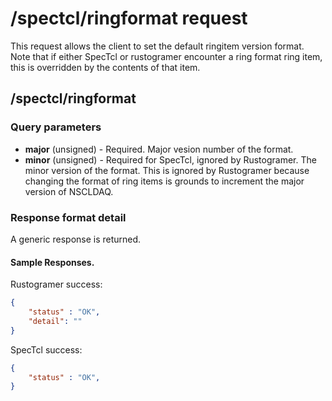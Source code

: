# /spectcl/ringformat request

This request allows the client to set the default ringitem version format.  Note that if either SpecTcl or rustogramer encounter a ring format ring item, this is overridden by the contents of that item.


## /spectcl/ringformat

### Query parameters

* **major** (unsigned) - Required.  Major vesion number of the format. 
* **minor** (unsigned) - Required for SpecTcl, ignored by Rustogramer.  The minor version  of the format.  This is ignored by Rustogramer because changing the format of ring items is grounds to increment the major version of NSCLDAQ.



### Response format detail

A generic response is returned.

#### Sample Responses.

Rustogramer success:
```json
{
    "status" : "OK",
    "detail": ""
}
```
SpecTcl success:
```json
{
    "status" : "OK",
}
```


